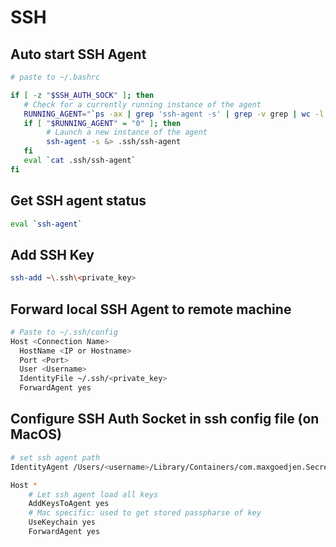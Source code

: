 # SSH

## Auto start SSH Agent

```bash
# paste to ~/.bashrc

if [ -z "$SSH_AUTH_SOCK" ]; then
   # Check for a currently running instance of the agent
   RUNNING_AGENT="`ps -ax | grep 'ssh-agent -s' | grep -v grep | wc -l | tr -d '[:space:]'`"
   if [ "$RUNNING_AGENT" = "0" ]; then
        # Launch a new instance of the agent
        ssh-agent -s &> .ssh/ssh-agent
   fi
   eval `cat .ssh/ssh-agent`
fi
```

## Get SSH agent status

```bash
eval `ssh-agent`
```

## Add SSH Key

```bash
ssh-add ~\.ssh\<private_key>
```

## Forward local SSH Agent to remote machine

```bash
# Paste to ~/.ssh/config
Host <Connection Name>
  HostName <IP or Hostname>
  Port <Port>
  User <Username>
  IdentityFile ~/.ssh/<private_key>
  ForwardAgent yes 
```

## Configure SSH Auth Socket in ssh config file (on MacOS)

```bash
# set ssh agent path
IdentityAgent /Users/<username>/Library/Containers/com.maxgoedjen.Secretive.SecretAgent/Data/socket.ssh

Host *
    # Let ssh agent load all keys
    AddKeysToAgent yes
    # Mac specific: used to get stored passpharse of key
    UseKeychain yes
    ForwardAgent yes
```
